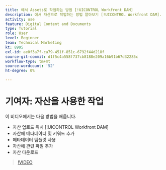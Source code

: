 ```yaml
---
title: 에서 Assets로 작업하는 방법 [!UICONTROL Workfront DAM]
description: 에서 자산으로 작업하는 방법 알아보기 [!UICONTROL Workfront DAM].
activity: use
feature: Digital Content and Documents
type: Tutorial
role: User
level: Beginner
team: Technical Marketing
kt: 8995
exl-id: ae0f3a7f-ca79-451f-851c-6792f44d218f
source-git-commit: d1f5c4a558f737cb8188e209a16b91b67d32285c
workflow-type: tm+mt
source-wordcount: '52'
ht-degree: 0%

---
```


# 기여자: 자산을 사용한 작업

이 비디오에서는 다음 방법을 배웁니다.

* 자산 업로드 위치 [!UICONTROL Workfront DAM]
* 자산에 메타데이터 및 키워드 추가
* 메타데이터 템플릿 사용
* 자산에 관련 파일 추가
* 자산 다운로드

>[!VIDEO](https://video.tv.adobe.com/v/335255/?quality=12)
